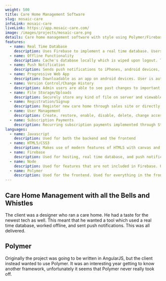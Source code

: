 ```yaml
---
weight: 500
title: Care Home Management Software
slug: mosaic-care
infoLink: mosaic-care
liveLink: https://app.mosaic-care.com/
image: /images/projects/mosaic-care.png
details: Care home management software with style using Polymer/Firebase.
features:
  - name: Real Time Database
    description: Uses Firebase to implement a real time database. Users can see updates to service users records in real time as they are updated.
  - name: Offline Functionality
    description: Cache's database locally which is wiped upon logout. This enables the app to work offline or in spotty internet conditions quite well.
  - name: Push Notification
    description: Sends push notifications to iPhones, android devices, PC and Mac computers. Notifications show in the browser and or in notification areas for mobile devices.
  - name: Progressive Web App
    description: Downloadable as an app on android devices. User is automatically prompted to download after using. Complete with an app icon.
  - name: Version Control/Change History
    description: Admin users are able to see past changes to important records such as medication, as well as update/restore to previous state.
  - name: File Storage/Uploads
    description: Securely store any kind of file on server and viewable later.
  - name: Registration/Signup
    description: Register new care home through sales site or directly on app
  - name: User Management
    description: Create, restore, enable, disable, delete, change access rights for users
  - name: Subscription Payments
    description: Recurring subscription payments implemented through Stripe after free trial expires. Users restricted from non-trial mode after subscription non-payment or expiry.
languages:
  - name: Javascript
    description: Used for both the backend and the frontend
  - name: HTML5/CSS3
    description: Makes use of modern features of HTML5 with canvas and web components as a core feature.
  - name: Firebase
    description: Used for hosting, real time database, and push notifications
  - name: Node
    description: Used for features that are not included in Firebase. Used to integrate payment gateway, and manage push notifications from Firebase.
  - name: Polymer
    description: Used for the frontend. Used for everything in the frontend, including routing, ui, etc.
---
```


## Care Home Management with all the Bells and Whistles
The client was a designer who ran a care home. He had a taste for the newest tech as well. This meant that he wanted a tool which used a real time database, worked offline, and sent push notifications. This was all delivered.

## Polymer
Originally the project was going to be written in AngularJS, but the client instead wanted to use Polymer. It was an interesting year getting to know another framework, unfortunately it seems that Polymer never really took off.